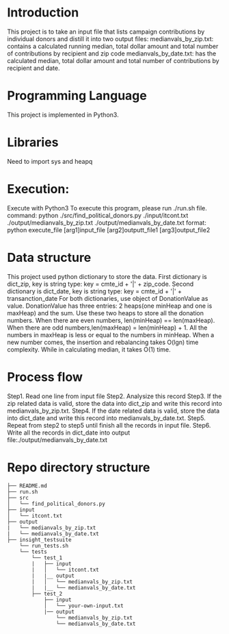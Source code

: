
# Introduction
This project is to take an input file that lists campaign contributions by individual donors and distill it into two output files:
medianvals_by_zip.txt: contains a calculated running median, total dollar amount and total number of contributions by recipient and zip code
medianvals_by_date.txt: has the calculated median, total dollar amount and total number of contributions by recipient and date.

# Programming Language
This project is implemented in Python3. 

# Libraries
Need to import sys and heapq

# Execution:
Execute with Python3
To execute this program, please run ./run.sh file.
command: python ./src/find_political_donors.py ./input/itcont.txt ./output/medianvals_by_zip.txt ./output/medianvals_by_date.txt
format: python execute_file  [arg1]input_file [arg2]outputt_file1 [arg3]output_file2 

# Data structure
This project used python dictionary to store the data.
First dictionary is dict_zip, key is string type: key = cmte_id + '|' + zip_code.
Second dictionary is dict_date, key is string type: key = cmte_id + '|' + transanction_date
For both dictionaries, use object of DonationValue as value.
DonationValue has three entries: 2 heaps(one minHeap and one is maxHeap) and the sum.
Use these two heaps to store all the donation numbers.
When there are even numbers, len(minHeap) == len(maxHeap). When there are odd numbers,len(maxHeap) = len(minHeap) + 1.
All the numbers in maxHeap is less or equal to the numbers in minHeap.
When a new number comes, the insertion and rebalancing takes O(lgn) time complexity. While in calculating median, it takes O(1) time.

# Process flow
Step1. Read one line from input file
Step2. Analysize this record 
Step3. If the zip related data is valid, store the data into dict_zip and write this record into medianvals_by_zip.txt.
Step4. If the date related data is valid, store the data into dict_date and write this record into medianvals_by_date.txt.
Step5. Repeat from step2 to step5 until finish all the records in input file.
Step6. Write all the records in dict_date into output file:./output/medianvals_by_date.txt


# Repo directory structure
    ├── README.md 
    ├── run.sh
    ├── src
    │   └── find_political_donors.py
    ├── input
    │   └── itcont.txt
    ├── output
    |   └── medianvals_by_zip.txt
    |   └── medianvals_by_date.txt
    ├── insight_testsuite
        └── run_tests.sh
        └── tests
            └── test_1
            |   ├── input
            |   │   └── itcont.txt
            |   |__ output
            |   │   └── medianvals_by_zip.txt
            |   |__ └── medianvals_by_date.txt
            ├── test_2
                ├── input
                │   └── your-own-input.txt
                |── output
                    └── medianvals_by_zip.txt
                    └── medianvals_by_date.txt
